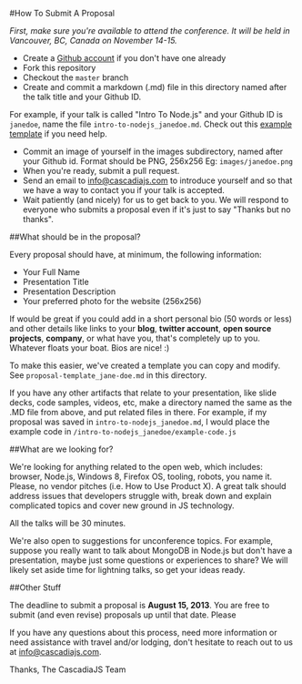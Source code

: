 #How To Submit A Proposal

*First, make sure you're available to attend the conference. It will be held in Vancouver, BC, Canada on November 14-15.*

* Create a [Github account][] if you don't have one already
* Fork this repository
* Checkout the `master` branch
* Create and commit a markdown (.md) file in this directory named after the talk title and your Github ID.

For example, if your talk is called "Intro To Node.js" and your Github ID is `janedoe`, name the file `intro-to-nodejs_janedoe.md`. Check out this [example template][] if you need help.

* Commit an image of yourself in the images subdirectory, named after your Github id. Format should be PNG, 256x256 Eg: `images/janedoe.png`
* When you're ready, submit a pull request.
* Send an email to [info@cascadiajs.com][] to introduce yourself and so that we have a way to contact you if your talk is accepted.
* Wait patiently (and nicely) for us to get back to you. We will respond to everyone who submits a proposal even if it's just to say "Thanks but no thanks".

##What should be in the proposal?

Every proposal should have, at minimum, the following information: 

* Your Full Name
* Presentation Title
* Presentation Description
* Your preferred photo for the website (256x256)

If would be great if you could add in a short personal bio (50 words or less) and other details like links to your **blog**, **twitter account**, **open source projects**, **company**, or what have you, that's completely up to you. Whatever floats your boat. Bios are nice! :)

To make this easier, we've created a template you can copy and modify. See `proposal-template_jane-doe.md` in this directory.

If you have any other artifacts that relate to your presentation, like slide decks, code samples, videos, etc, make a directory named the same as the .MD file from above, and put related files in there. For example, if my proposal was saved in `intro-to-nodejs_janedoe.md`, I would place the example code in `/intro-to-nodejs_janedoe/example-code.js` 


##What are we looking for?

We're looking for anything related to the open web, which includes: browser, Node.js, Windows 8, Firefox OS, tooling, robots, you name it. Please, no vendor pitches (i.e. How to Use Product X). A great talk should address issues that developers struggle with, break down and explain complicated topics and cover new ground in JS technology. 

All the talks will be 30 minutes.

We're also open to suggestions for unconference topics. For example, suppose you really want to talk about MongoDB in Node.js but don't have a presentation, maybe just some questions or experiences to share? We will likely set aside time for lightning talks, so get your ideas ready.

##Other Stuff

The deadline to submit a proposal is **August 15, 2013**. You are free to submit (and even revise) proposals up until that date. Please

If you have any questions about this process, need more information or need assistance with travel and/or lodging, don't hesitate to reach out to us at [info@cascadiajs.com][].

Thanks,
The CascadiaJS Team

[2013.cascadiajs.com]:http://2013.cascadiajs.com
[Github account]:http://github.com
[example template]:https://github.com/cascadiajs/2013.cascadiajs.com/blob/master/proposal-template_janedoe.md
[info@cascadiajs.com]:mailto:info@cascadiajs.com

